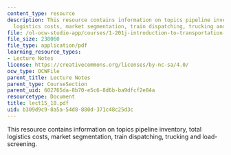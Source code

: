 ```yaml
---
content_type: resource
description: This resource contains information on topics pipeline inventory, total
  logistics costs, market segmentation, train dispatching, trucking and load-screening.
file: /ol-ocw-studio-app/courses/1-201j-introduction-to-transportation-systems-fall-2006/b309d9c98a5a54d8880d371c48c25d3c_lect15_18.pdf
file_size: 238060
file_type: application/pdf
learning_resource_types:
- Lecture Notes
license: https://creativecommons.org/licenses/by-nc-sa/4.0/
ocw_type: OCWFile
parent_title: Lecture Notes
parent_type: CourseSection
parent_uid: 602765da-8b70-e5c6-8d6b-ba9dfcf2e84a
resourcetype: Document
title: lect15_18.pdf
uid: b309d9c9-8a5a-54d8-880d-371c48c25d3c
---
```

This resource contains information on topics pipeline inventory, total logistics costs, market segmentation, train dispatching, trucking and load-screening.